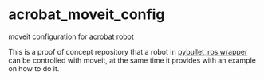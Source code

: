# acrobat_moveit_config

moveit configuration for [acrobat robot](https://github.com/oscar-lima/pybullet_ros/tree/melodic/common/test/urdf)

This is a proof of concept repository that a robot in [pybullet_ros wrapper](https://github.com/oscar-lima/pybullet_ros) can be controlled with moveit, at the
same time it provides with an example on how to do it.
